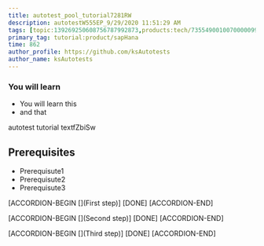 ```yaml
---
title: autotest_pool_tutorial7281RW
description: autotestW555EP_9/29/2020 11:51:29 AM
tags: [topic:139269250608756787992873,products:tech/73554900100700000996,tutorial:experience/advanced]
primary_tag: tutorial:product/sapHana
time: 862
author_profile: https://github.com/ksAutotests
author_name: ksAutotests
---
```

### You will learn
- You will learn this
- and that

autotest tutorial textfZbiSw

## Prerequisites
- Prerequisute1
- Prerequisute2
- Prerequisute3

[ACCORDION-BEGIN [](First step)]
[DONE]
[ACCORDION-END]

[ACCORDION-BEGIN [](Second step)]
[DONE]
[ACCORDION-END]

[ACCORDION-BEGIN [](Third step)]
[DONE]
[ACCORDION-END]

